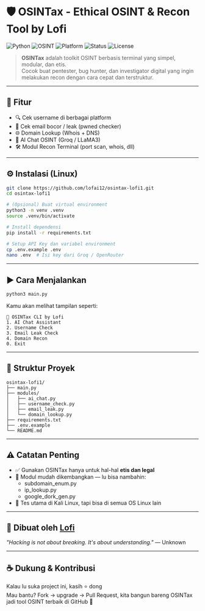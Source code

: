 # 🛡️ OSINTax - Ethical OSINT & Recon Tool by Lofi

![Python](https://img.shields.io/badge/Python-3.11-blue?logo=python)
![OSINT](https://img.shields.io/badge/OSINT-Toolkit-orange)
![Platform](https://img.shields.io/badge/Linux-Kali%20Linux-red?logo=linux)
![Status](https://img.shields.io/badge/Development-Active-success)
![License](https://img.shields.io/github/license/lofai12/osintax-lofi1)

> **OSINTax** adalah toolkit OSINT berbasis terminal yang simpel, modular, dan etis.  
> Cocok buat pentester, bug hunter, dan investigator digital yang ingin melakukan recon dengan cara cepat dan terstruktur.

---

## 🚀 Fitur

- 🔍 Cek username di berbagai platform
- 📧 Cek email bocor / leak (pwned checker)
- 🌐 Domain Lookup (Whois + DNS)
- 🤖 AI Chat OSINT (Groq / LLaMA3)
- 🛠️ Modul Recon Terminal (port scan, whois, dll)

---

## ⚙️ Instalasi (Linux)

```bash
git clone https://github.com/lofai12/osintax-lofi1.git
cd osintax-lofi1

# (Opsional) Buat virtual environment
python3 -m venv .venv
source .venv/bin/activate

# Install dependensi
pip install -r requirements.txt

# Setup API Key dan variabel environment
cp .env.example .env
nano .env  # Isi key dari Groq / OpenRouter
```

---

## ▶️ Cara Menjalankan

```bash
python3 main.py
```

Kamu akan melihat tampilan seperti:

```
🤖 OSINTax CLI by Lofi
1. AI Chat Assistant
2. Username Check
3. Email Leak Check
4. Domain Recon
0. Exit
```

---

## 📁 Struktur Proyek

```
osintax-lofi1/
├── main.py
├── modules/
│   ├── ai_chat.py
│   ├── username_check.py
│   ├── email_leak.py
│   └── domain_lookup.py
├── requirements.txt
├── .env.example
└── README.md
```

---

## ⚠️ Catatan Penting

- ✅ Gunakan OSINTax hanya untuk hal-hal **etis dan legal**
- 🧱 Modul mudah dikembangkan — lu bisa nambahin:
  - subdomain_enum.py
  - ip_lookup.py
  - google_dork_gen.py
- 🧪 Tes utama di Kali Linux, tapi bisa di semua OS Linux lain

---

## 🧠 Dibuat oleh [Lofi](https://github.com/lofai12)

_"Hacking is not about breaking. It's about understanding."_ — Unknown

---

## ☕ Dukung & Kontribusi

Kalau lu suka project ini, kasih ⭐ dong  
Mau bantu? Fork → upgrade → Pull Request, kita bangun bareng OSINTax jadi tool OSINT terbaik di GitHub 💪
